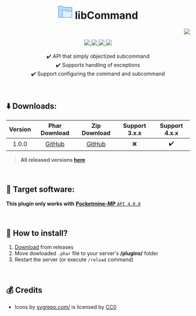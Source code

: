 <h1 align="center"> <img src="data:image/png;base64,iVBORw0KGgoAAAANSUhEUgAAACgAAAAoCAYAAACM/rhtAAAABmJLR0QA/wD/AP+gvaeTAAABKklEQVRYhWNgGAWjYGABIwMDA4N7x/H/xGpgZWbq21JqXkw7J6ECFhgjP8ScoOLvP38zrNp/Ld275yTj1hLzIpq6DAqYSFHMyc7KEOaoxc3DwZbm3XOyj1aOQgbwKCYmBGEAGpJfP3z5wU0zlzEwMOyssGRkIawME3CyszLEe+jT1HET15xkYGAgMYoHAow6kFIw6kBKwaB3IMnFDCz74wOmGlIMVjqyZDkIHZBVDs7IwF2of/n+m6F38w2Go1cYGKyp4EiqRzEPJytDsa8Gw9NXHxiOXnlMsXlkhSAhAHNk7+YbDBPXPKPILJo4kIEB4sj6MF2y9WfMGK3qqANGHUgpGHUgpWDUgZSCUQdSCkYdSCkYdSClYNA7kOThN3qCnRWWjAPthlEwCgCyl0GEXPxqIgAAAABJRU5ErkJggg=="/> libCommand </h1>  
<p align="right">  
  <a href="./README.md">  
    <img src="https://img.shields.io/static/v1?label=%ED%95%9C%EA%B5%AD%EC%96%B4&message=%EB%A1%9C+%EC%9D%BD%EA%B8%B0&labelColor=success">  
  </a>
</p>  
<p align="center">  
  <a href="https://poggit.pmmp.io/ci/Blugin/libCommand-PMMP/~">  
    <img src="https://poggit.pmmp.io/ci.shield/Blugin/libCommand-PMMP/~?style=flat-square">  
  </a>  
  <a href="https://github.com/Blugin/libCommand-PMMP/releases">  
    <img src="https://img.shields.io/github/release/Blugin/libCommand-PMMP.svg?style=flat-square">  
  </a>  
  <a href="https://github.com/Blugin/libCommand-PMMP/releases">  
    <img src="https://img.shields.io/github/downloads/Blugin/libCommand-PMMP/total.svg?style=flat-square">  
  </a>  
  </a>  
  <a href="https://github.com/Blugin/libCommand-PMMP/blob/master/LICENSE">  
    <img src="https://img.shields.io/github/license/Blugin/libCommand-PMMP.svg?style=flat-square">  
  </a>  
  <br>
  <br> ✔️ API that simply objectized subcommand  
  <br> ✔️ Supports handling of exceptions  
  <br> ✔️ Support configuring the command and subcommand
</p>  
  
<br>  
  
## ⬇️ Downloads:  
  
| Version | Phar Download | Zip Download | Support 3.x.x | Support 4.x.x |
| :-----: | :-----------: | :----------: | :-----------: | :-----------: |
| 1.0.0 | [GitHub](https://github.com/Blugin/libCommand-PMMP/releases/download/1.0.0/libCommand_v1.0.0.phar) | [GitHub](https://github.com/Blugin/libCommand-PMMP/archive/1.0.0.zip) | ❌ | ✔️ |
  
> **All released versions [here](https://github.com/Blugin/libCommand-PMMP/releases)**  
  
<br>  
  
## 📁 Target software:  
**This plugin only works with** [**Pocketmine-MP** `API 4.0.0`](https://github.com/pmmp/PocketMine-MP/tree/master)
  
<br>  
  
## 🔧 How to install?  
1) [Download](https://github.com/Blugin/libCommand-PMMP/releases) from releases
2) Move dowloaded `.phar` file to your server's **/plugins/** folder  
3) Restart the server (or execute `/reload` command)
  
<br>  
  
## 💰 Credits 
- Icons by [svgrepo.com/](https://www.svgrepo.com) is licensed by [CC0](https://creativecommons.org/share-your-work/public-domain/cc0/)  
